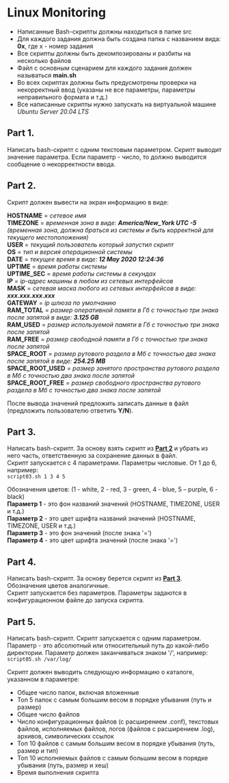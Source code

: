 # Linux Monitoring

- Написанные Bash-скрипты должны находиться в папке src
- Для каждого задания должна быть создана папка с названием вида: **0x**, где x - номер задания
- Все скрипты должны быть декомпозированы и разбиты на несколько файлов
- Файл с основным сценарием для каждого задания должен называться **main.sh**
- Во всех скриптах должны быть предусмотрены проверки на некорректный ввод (указаны не все параметры, параметры неправильного формата и т.д.)
- Все написанные скрипты нужно запускать на виртуальной машине *Ubuntu Server 20.04 LTS*

## Part 1.
Написать bash-скрипт с одним текстовым параметром.
Скрипт выводит значение параметра.
Если параметр - число, то должно выводится сообщение о некорректности ввода.

## Part 2.
Скрипт должен вывести на экран информацию в виде:

**HOSTNAME** = _сетевое имя_  
**TIMEZONE** = _временная зона в виде: **America/New_York UTC -5** (временная зона, должна браться из системы и быть корректной для текущего местоположения)_  
**USER** = _текущий пользователь который запустил скрипт_  
**OS** = _тип и версия операционной системы_  
**DATE** = _текущее время в виде: **12 May 2020 12:24:36**_  
**UPTIME** = _время работы системы_  
**UPTIME_SEC** = _время работы системы в секундах_  
**IP** = _ip-адрес машины в любом из сетевых интерфейсов_  
**MASK** = _сетевая маска любого из сетевых интерфейсов в виде: **xxx.xxx.xxx.xxx**_  
**GATEWAY** = _ip шлюза по умолчанию_  
**RAM_TOTAL** = _размер оперативной памяти в Гб c точностью три знака после запятой в виде: **3.125 GB**_  
**RAM_USED** = _размер используемой памяти в Гб c точностью три знака после запятой_  
**RAM_FREE** = _размер свободной памяти в Гб c точностью три знака после запятой_  
**SPACE_ROOT** = _размер рутового раздела в Mб с точностью два знака после запятой в виде: **254.25 MB**_  
**SPACE_ROOT_USED** = _размер занятого пространства рутового раздела в Mб с точностью два знака после запятой_  
**SPACE_ROOT_FREE** = _размер свободного пространства рутового раздела в Mб с точностью два знака после запятой_

После вывода значений предложить записать данные в файл (предложить пользователю ответить **Y/N**).

## Part 3.
Написать bash-скрипт. За основу взять скрипт из [**Part 2**](#part-2-исследование-системы) и убрать из него часть, ответственную за сохранение данных в файл.  
Скрипт запускается с 4 параметрами. Параметры числовые. От 1 до 6, например:  
`script03.sh 1 3 4 5`

Обозначения цветов: (1 - white, 2 - red, 3 - green, 4 - blue, 5 – purple, 6 - black)  
**Параметр 1** - это фон названий значений (HOSTNAME, TIMEZONE, USER и т.д.)  
**Параметр 2** - это цвет шрифта названий значений (HOSTNAME, TIMEZONE, USER и т.д.)  
**Параметр 3** - это фон значений (после знака '=')  
**Параметр 4** - это цвет шрифта значений (после знака '=')

## Part 4.

Написать bash-скрипт. За основу берется скрипт из [**Part 3**](#part-3-визуальное-оформление-вывода-для-скрипта-исследования-системы). Обозначения цветов аналогичные.  
Скрипт запускается без параметров. Параметры задаются в конфигурационном файле до запуска скрипта.  

## Part 5.
Написать bash-скрипт. Скрипт запускается с одним параметром.  
Параметр - это абсолютный или относительный путь до какой-либо директории. Параметр должен заканчиваться знаком '/', например:  
`script05.sh /var/log/`

Скрипт должен выводить следующую информацию о каталоге, указанном в параметре:
- Общее число папок, включая вложенные
- Топ 5 папок с самым большим весом в порядке убывания (путь и размер)
- Общее число файлов
- Число конфигурационных файлов (с расширением .conf), текстовых файлов, исполняемых файлов, логов (файлов с расширением .log), архивов, символических ссылок
- Топ 10 файлов с самым большим весом в порядке убывания (путь, размер и тип)
- Топ 10 исполняемых файлов с самым большим весом в порядке убывания (путь, размер и хеш)
- Время выполнения скрипта